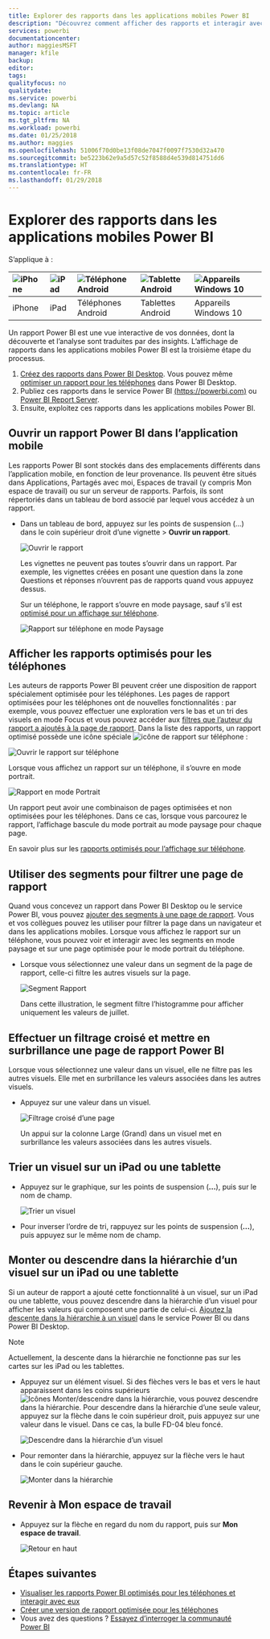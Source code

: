 ```yaml
---
title: Explorer des rapports dans les applications mobiles Power BI
description: "Découvrez comment afficher des rapports et interagir avec eux dans les applications mobiles Power BI sur votre téléphone ou tablette. Vous créez des rapports dans le service Power BI ou Power BI Desktop, puis interagissez avec ces rapports dans les applications mobiles. "
services: powerbi
documentationcenter: 
author: maggiesMSFT
manager: kfile
backup: 
editor: 
tags: 
qualityfocus: no
qualitydate: 
ms.service: powerbi
ms.devlang: NA
ms.topic: article
ms.tgt_pltfrm: NA
ms.workload: powerbi
ms.date: 01/25/2018
ms.author: maggies
ms.openlocfilehash: 51006f70d0be13f08de7047f0097f7530d32a470
ms.sourcegitcommit: be5223b62e9a5d57c52f8588d4e539d814751dd6
ms.translationtype: HT
ms.contentlocale: fr-FR
ms.lasthandoff: 01/29/2018
---
```

# <a name="explore-reports-in-the-power-bi-mobile-apps"></a>Explorer des rapports dans les applications mobiles Power BI
S’applique à :

| ![iPhone](media/mobile-reports-in-the-mobile-apps/ios-logo-40-px.png) | ![iPad](media/mobile-reports-in-the-mobile-apps/ios-logo-40-px.png) | ![Téléphone Android](media/mobile-reports-in-the-mobile-apps/android-logo-40-px.png) | ![Tablette Android](media/mobile-reports-in-the-mobile-apps/android-logo-40-px.png) | ![Appareils Windows 10](media/mobile-reports-in-the-mobile-apps/win-10-logo-40-px.png) |
|:--- |:--- |:--- |:--- |:--- |
| iPhone |iPad |Téléphones Android |Tablettes Android |Appareils Windows 10 |

Un rapport Power BI est une vue interactive de vos données, dont la découverte et l’analyse sont traduites par des insights. L’affichage de rapports dans les applications mobiles Power BI est la troisième étape du processus.

1. [Créez des rapports dans Power BI Desktop](desktop-report-view.md). Vous pouvez même [optimiser un rapport pour les téléphones](mobile-apps-view-phone-report.md) dans Power BI Desktop. 
2. Publiez ces rapports dans le service Power BI [(https://powerbi.com)](https://powerbi.com) ou [Power BI Report Server](report-server/get-started.md).  
3. Ensuite, exploitez ces rapports dans les applications mobiles Power BI.

## <a name="open-a-power-bi-report-in-the-mobile-app"></a>Ouvrir un rapport Power BI dans l’application mobile
Les rapports Power BI sont stockés dans des emplacements différents dans l’application mobile, en fonction de leur provenance. Ils peuvent être situés dans Applications, Partagés avec moi, Espaces de travail (y compris Mon espace de travail) ou sur un serveur de rapports. Parfois, ils sont répertoriés dans un tableau de bord associé par lequel vous accédez à un rapport.

* Dans un tableau de bord, appuyez sur les points de suspension (...) dans le coin supérieur droit d’une vignette > **Ouvrir un rapport**.
  
  ![Ouvrir le rapport](media/mobile-reports-in-the-mobile-apps/power-bi-android-open-report-tile.png)
  
  Les vignettes ne peuvent pas toutes s’ouvrir dans un rapport. Par exemple, les vignettes créées en posant une question dans la zone Questions et réponses n’ouvrent pas de rapports quand vous appuyez dessus. 
  
  Sur un téléphone, le rapport s’ouvre en mode paysage, sauf s’il est [optimisé pour un affichage sur téléphone](mobile-reports-in-the-mobile-apps.md#view-reports-optimized-for-phones).
  
  ![Rapport sur téléphone en mode Paysage](media/mobile-reports-in-the-mobile-apps/power-bi-iphone-report-landscape.png)

## <a name="view-reports-optimized-for-phones"></a>Afficher les rapports optimisés pour les téléphones
Les auteurs de rapports Power BI peuvent créer une disposition de rapport spécialement optimisée pour les téléphones. Les pages de rapport optimisées pour les téléphones ont de nouvelles fonctionnalités : par exemple, vous pouvez effectuer une exploration vers le bas et un tri des visuels en mode Focus et vous pouvez accéder aux [filtres que l’auteur du rapport a ajoutés à la page de rapport](mobile-apps-view-phone-report.md#filter-the-report-page-on-a-phone). Dans la liste des rapports, un rapport optimisé possède une icône spéciale ![icône de rapport sur téléphone](media/mobile-reports-in-the-mobile-apps/power-bi-phone-report-icon.png) :

![Ouvrir le rapport sur téléphone](media/mobile-reports-in-the-mobile-apps/power-bi-android-phone-report.png)

Lorsque vous affichez un rapport sur un téléphone, il s’ouvre en mode portrait.

![Rapport en mode Portrait](media/mobile-reports-in-the-mobile-apps/07-power-bi-phone-report-portrait.png)

 Un rapport peut avoir une combinaison de pages optimisées et non optimisées pour les téléphones. Dans ce cas, lorsque vous parcourez le rapport, l’affichage bascule du mode portrait au mode paysage pour chaque page.

En savoir plus sur les [rapports optimisés pour l’affichage sur téléphone](mobile-apps-view-phone-report.md).

## <a name="use-slicers-to-filter-a-report-page"></a>Utiliser des segments pour filtrer une page de rapport
Quand vous concevez un rapport dans Power BI Desktop ou le service Power BI, vous pouvez [ajouter des segments à une page de rapport](power-bi-visualization-slicers.md). Vous et vos collègues pouvez les utiliser pour filtrer la page dans un navigateur et dans les applications mobiles. Lorsque vous affichez le rapport sur un téléphone, vous pouvez voir et interagir avec les segments en mode paysage et sur une page optimisée pour le mode portrait du téléphone.

* Lorsque vous sélectionnez une valeur dans un segment de la page de rapport, celle-ci filtre les autres visuels sur la page.
  
  ![Segment Rapport](media/mobile-reports-in-the-mobile-apps/power-bi-android-tablet-report-slicer.png)
  
  Dans cette illustration, le segment filtre l’histogramme pour afficher uniquement les valeurs de juillet.

## <a name="cross-filter-and-highlight-a-power-bi-report-page"></a>Effectuer un filtrage croisé et mettre en surbrillance une page de rapport Power BI
Lorsque vous sélectionnez une valeur dans un visuel, elle ne filtre pas les autres visuels. Elle met en surbrillance les valeurs associées dans les autres visuels.

* Appuyez sur une valeur dans un visuel.
  
  ![Filtrage croisé d’une page](media/mobile-reports-in-the-mobile-apps/power-bi-android-tablet-report-highlight.png)
  
  Un appui sur la colonne Large (Grand) dans un visuel met en surbrillance les valeurs associées dans les autres visuels. 

## <a name="sort-a-visual-on-an-ipad-or-a-tablet"></a>Trier un visuel sur un iPad ou une tablette
* Appuyez sur le graphique, sur les points de suspension (**...**), puis sur le nom de champ.
  
   ![Trier un visuel](media/mobile-reports-in-the-mobile-apps/power-bi-android-tablet-report-sort.png)
* Pour inverser l’ordre de tri, rappuyez sur les points de suspension (**...**), puis appuyez sur le même nom de champ.

## <a name="drill-down-and-up-in-a-visual-on-an-ipad-or-a-tablet"></a>Monter ou descendre dans la hiérarchie d’un visuel sur un iPad ou une tablette
Si un auteur de rapport a ajouté cette fonctionnalité à un visuel, sur un iPad ou une tablette, vous pouvez descendre dans la hiérarchie d’un visuel pour afficher les valeurs qui composent une partie de celui-ci. [Ajoutez la descente dans la hiérarchie à un visuel](power-bi-visualization-drill-down.md) dans le service Power BI ou dans Power BI Desktop. 

> [!NOTE]
> Actuellement, la descente dans la hiérarchie ne fonctionne pas sur les cartes sur les iPad ou les tablettes.
> 
> 

* Appuyez sur un élément visuel. Si des flèches vers le bas et vers le haut apparaissent dans les coins supérieurs ![Icônes Monter/descendre dans la hiérarchie](media/mobile-reports-in-the-mobile-apps/power-bi-mobile-drill-up-down.png), vous pouvez descendre dans la hiérarchie. Pour descendre dans la hiérarchie d’une seule valeur, appuyez sur la flèche dans le coin supérieur droit, puis appuyez sur une valeur dans le visuel. Dans ce cas, la bulle FD-04 bleu foncé.
  
  ![Descendre dans la hiérarchie d’un visuel](media/mobile-reports-in-the-mobile-apps/power-bi-mobile-drill-down-one.png)
* Pour remonter dans la hiérarchie, appuyez sur la flèche vers le haut dans le coin supérieur gauche.
  
  ![Monter dans la hiérarchie](media/mobile-reports-in-the-mobile-apps/power-bi-mobile-drill-up.png)

## <a name="go-back-to-my-workspace"></a>Revenir à Mon espace de travail
* Appuyez sur la flèche en regard du nom du rapport, puis sur **Mon espace de travail**.
  
  ![Retour en haut](media/mobile-reports-in-the-mobile-apps/power-bi-iphone-report-back.png)

## <a name="next-steps"></a>Étapes suivantes
* [Visualiser les rapports Power BI optimisés pour les téléphones et interagir avec eux](mobile-apps-view-phone-report.md)
* [Créer une version de rapport optimisée pour les téléphones](desktop-create-phone-report.md)
* Vous avez des questions ? [Essayez d’interroger la communauté Power BI](http://community.powerbi.com/)

